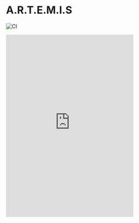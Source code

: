 # A.R.T.E.M.I.S

![CI](https://github.com/Apprentice-Alchemist/A.R.T.E.M.I.S/workflows/CI/badge.svg)
<iframe src="https://discordapp.com/widget?id=693529343556845721&theme=dark" width="350" height="500" allowtransparency="true" frameborder="0">
</iframe>
